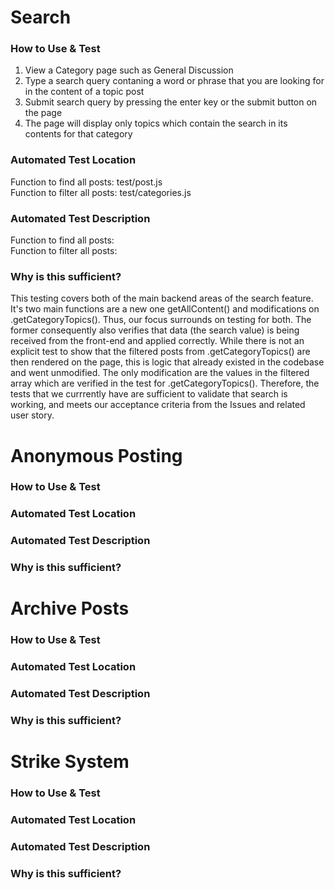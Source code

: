 # Search
### How to Use & Test
1) View a Category page such as General Discussion
2) Type a search query contaning a word or phrase that you are looking for in the content of a topic post
3) Submit search query by pressing the enter key or the submit button on the page
4) The page will display only topics which contain the search in its contents for that category

### Automated Test Location
Function to find all posts: test/post.js<br>
Function to filter all posts: test/categories.js

### Automated Test Description
Function to find all posts:<br>
Function to filter all posts:

### Why is this sufficient?
This testing covers both of the main backend areas of the search feature. It's two main functions are a new one getAllContent() and modifications on .getCategoryTopics(). Thus, our focus surrounds on testing for both. The former consequently also verifies that data (the search value) is being received from the front-end and applied correctly. While there is not an explicit test to show that the filtered posts from .getCategoryTopics() are then rendered on the page, this is logic that already existed in the codebase and went unmodified. The only modification are the values in the filtered array which are verified in the test for .getCategoryTopics(). Therefore, the tests that we currrently have are sufficient to validate that search is working, and meets our acceptance criteria from the Issues and related user story.

# Anonymous Posting
### How to Use & Test

### Automated Test Location

### Automated Test Description

### Why is this sufficient?

# Archive Posts
### How to Use & Test

### Automated Test Location

### Automated Test Description

### Why is this sufficient?

# Strike System
### How to Use & Test

### Automated Test Location

### Automated Test Description

### Why is this sufficient?
